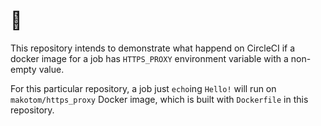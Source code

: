 # 👋

This repository intends to demonstrate what happend on CircleCI if a docker image for a job has `HTTPS_PROXY` environment variable with a non-empty value.

For this particular repository, a job just `echo`ing `Hello!` will run on `makotom/https_proxy` Docker image, which is built with `Dockerfile` in this repository.
